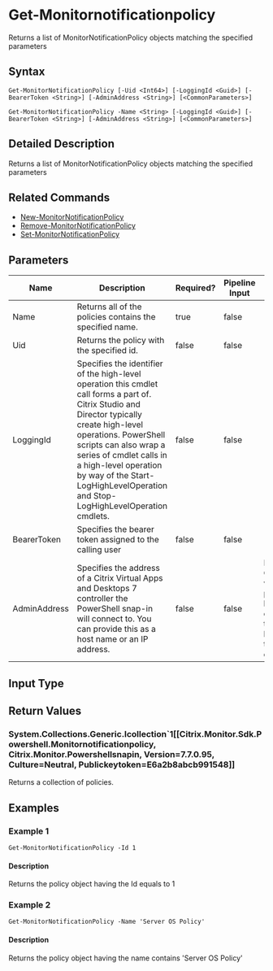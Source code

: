 ﻿
# Get-Monitornotificationpolicy
Returns a list of MonitorNotificationPolicy objects matching the specified parameters
## Syntax
```
Get-MonitorNotificationPolicy [-Uid <Int64>] [-LoggingId <Guid>] [-BearerToken <String>] [-AdminAddress <String>] [<CommonParameters>]

Get-MonitorNotificationPolicy -Name <String> [-LoggingId <Guid>] [-BearerToken <String>] [-AdminAddress <String>] [<CommonParameters>]
```
## Detailed Description
Returns a list of MonitorNotificationPolicy objects matching the specified parameters


## Related Commands

* [New-MonitorNotificationPolicy](./New-MonitorNotificationPolicy/)
* [Remove-MonitorNotificationPolicy](./Remove-MonitorNotificationPolicy/)
* [Set-MonitorNotificationPolicy](./Set-MonitorNotificationPolicy/)
## Parameters
| Name   | Description | Required? | Pipeline Input | Default Value |
| --- | --- | --- | --- | --- |
| Name | Returns all of the policies contains the specified name. | true | false |  |
| Uid | Returns the policy with the specified id. | false | false |  |
| LoggingId | Specifies the identifier of the high-level operation this cmdlet call forms a part of. Citrix Studio and Director typically create high-level operations. PowerShell scripts can also wrap a series of cmdlet calls in a high-level operation by way of the Start-LogHighLevelOperation and Stop-LogHighLevelOperation cmdlets. | false | false |  |
| BearerToken | Specifies the bearer token assigned to the calling user | false | false |  |
| AdminAddress | Specifies the address of a Citrix Virtual Apps and Desktops 7 controller the PowerShell snap-in will connect to. You can provide this as a host name or an IP address. | false | false | Localhost. Once a value is provided by any cmdlet, this value becomes the default. |

## Input Type

### 

## Return Values

### System.Collections.Generic.Icollection\`1\[\[Citrix.Monitor.Sdk.Powershell.Monitornotificationpolicy, Citrix.Monitor.Powershellsnapin, Version=7.7.0.95, Culture=Neutral, Publickeytoken=E6a2b8abcb991548\]\]
Returns a collection of policies.
## Examples

### Example 1
```
Get-MonitorNotificationPolicy -Id 1
```
#### Description
Returns the policy object having the Id equals to 1
### Example 2
```
Get-MonitorNotificationPolicy -Name 'Server OS Policy'
```
#### Description
Returns the policy object having the name contains 'Server OS Policy'

